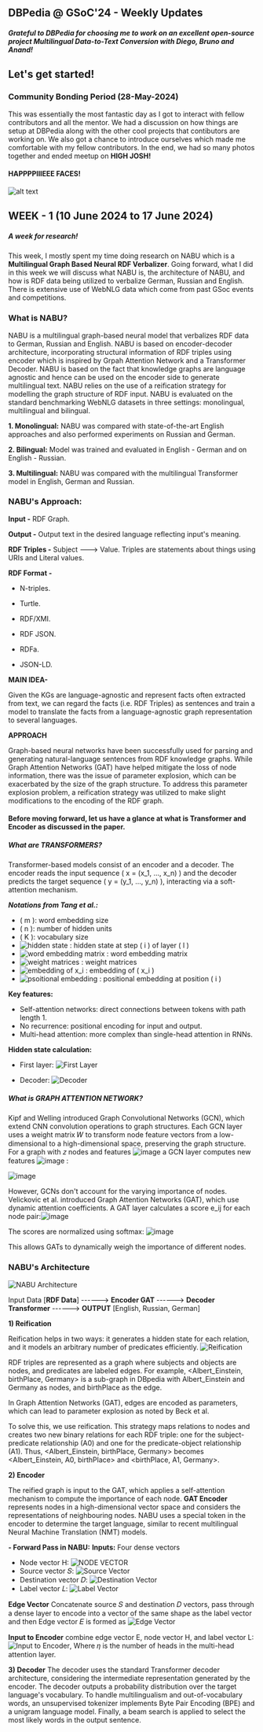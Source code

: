 
## DBPedia @ GSoC'24 - Weekly Updates

##### Grateful to DBPedia for choosing me to work on an excellent open-source project **Multilingual Data-to-Text Conversion** with Diego, Bruno and Anand!

## Let's get started!

### Community Bonding Period (28-May-2024)
This was essentially the most fantastic day as I got to interact with fellow contributors and all the mentor. We had a discussion on how things are setup at DBPedia along with the other cool projects that contibutors are working on. We also got a chance to introduce ourselves which made me comfortable with my fellow contributors. In the end, we had so many photos together and ended meetup on **HIGH JOSH!**

#### HAPPPPIIIEEE FACES!
![alt text][logo]

[logo]: https://github.com/kavyagl2/Google-Summer-of-Code-24/assets/79780905/d15c6fba-0ecc-4e9e-8967-bf21fc5d3961 "DBPedia GSoc'24 Meetup"

## WEEK - 1 (10 June 2024 to 17 June 2024)
##### A week for research! 
This week, I mostly spent my time doing research on NABU which is a **Multilingual Graph Based Neural RDF Verbalizer**. Going forward, what I did in this week we will discuss what NABU is, the architecture of NABU, and how is RDF data being utilized to verbalize German, Russian and English. There is extensive use of WebNLG data which come from past GSoc events and competitions. 

### What is NABU?
NABU is a multilingual graph-based neural model that verbalizes RDF data to German, Russian and English. NABU is based on encoder-decoder architecture, incorporating structural information of RDF triples using encoder which is inspired by Grpah Attention Network and a Transformer Decoder. NABU is based on the fact that knowledge graphs are language agnostic and hence can be used on the encoder side to generate multilingual text. NABU relies on the use of a reification strategy for modelling the graph structure of RDF input. 
NABU is evaluated on the standard benchmarking WebNLG datasets in three settings: monolingual, multilingual and bilingual. 

**1. Monolingual:** NABU was compared with state-of-the-art English approaches and also performed experiments on Russian and German. 

**2. Bilingual:** Model was trained and evaluated in English - German and on English - Russian. 

**3. Multilingual:** NABU was compared with the multilingual Transformer model in English, German and Russian. 

### NABU's Approach: 
**Input -**  RDF Graph.

**Output -** Output text in the desired language reflecting input's meaning. 

**RDF Triples -** Subject ---> Value. Triples are statements about things using URIs and Literal values. 

**RDF Format -** 
* N-triples.

* Turtle.

* RDF/XMI.

* RDF JSON.

* RDFa.

* JSON-LD.

**MAIN IDEA-**

Given the KGs are language-agnostic and represent facts often extracted from text, we can regard the facts (i.e. RDF Triples) as sentences and train a model to translate the facts from a language-agnostic graph representation to several languages.

**APPROACH**

Graph-based neural networks have been successfully used for parsing and generating natural-language sentences from RDF knowledge graphs. While Graph Attention Networks (GAT) have helped mitigate the loss of node information, there was the issue of parameter explosion, which can be exacerbated by the size of the graph structure. To address this parameter explosion problem, a reification strategy was utilized to make slight modifications to the encoding of the RDF graph.

#### Before moving forward, let us have a glance at what is Transformer and Encoder as discussed in the paper. 

##### **What are TRANSFORMERS?**

Transformer-based models consist of an encoder and a decoder. The encoder reads the input sequence \( x = (x_1, ..., x_n) \) and the decoder predicts the target sequence \( y = (y_1, ..., y_n) \), interacting via a soft-attention mechanism.

_**Notations from Tang et al.:**_
- \( m \): word embedding size
- \( n \): number of hidden units
- \( K \): vocabulary size
- ![hidden state](https://github.com/kavyagl2/kavyagl2.github.io/assets/79780905/a5c8e173-525f-4e31-b50a-c981c34844d7) : hidden state at step \( i \) of layer \( l \)
- ![word embedding matrix](https://github.com/kavyagl2/kavyagl2.github.io/assets/79780905/0d63d36f-35a3-40f4-81ac-a08a9e3414d0) : word embedding matrix
- ![weight matrices](https://github.com/kavyagl2/kavyagl2.github.io/assets/79780905/6bdd7908-d3ed-44f0-b984-878cd2e9c4f2) : weight matrices
- ![embedding of x_i](https://github.com/kavyagl2/kavyagl2.github.io/assets/79780905/c01c3170-ec1a-485e-9175-cd17284383b1) : embedding of \( x_i \)
- ![psoitional embedding](https://github.com/kavyagl2/kavyagl2.github.io/assets/79780905/cc7dfff8-3192-40ee-ab86-34c2ed84294d) : positional embedding at position \( i \)

**Key features:**
- Self-attention networks: direct connections between tokens with path length 1.
- No recurrence: positional encoding for input and output.
- Multi-head attention: more complex than single-head attention in RNNs.

**Hidden state calculation:**
- First layer: ![First Layer](https://github.com/kavyagl2/kavyagl2.github.io/assets/79780905/0f1e79b6-ad03-4039-af98-478ac8778913)

- Decoder: ![Decoder](https://github.com/kavyagl2/kavyagl2.github.io/assets/79780905/e554f884-36a8-497b-b727-73d30195c27c)

##### **What is GRAPH ATTENTION NETWORK?**
Kipf and Welling introduced Graph Convolutional Networks (GCN), which extend CNN convolution operations to graph structures. Each GCN layer uses a weight matrix 
𝑊 to transform node feature vectors from a low-dimensional to a high-dimensional space, preserving the graph structure.
For a graph with 𝑧 nodes and features ![image](https://github.com/kavyagl2/kavyagl2.github.io/assets/79780905/47c877f6-c186-4ae0-9654-9cacf62fab40) a GCN layer computes new features ![image](https://github.com/kavyagl2/kavyagl2.github.io/assets/79780905/3b2b6c70-cce4-42fb-880a-1f994293de4d) : 

![image](https://github.com/kavyagl2/kavyagl2.github.io/assets/79780905/17bd20ef-8ed2-4b5e-8063-ee94bc30348c)

However, GCNs don't account for the varying importance of nodes. Velickovic et al. introduced Graph Attention Networks (GAT), which use dynamic attention coefficients. A GAT layer calculates a score e_ij for each node pair:![image](https://github.com/kavyagl2/kavyagl2.github.io/assets/79780905/70c3b9c5-8471-40a0-b987-3c0ba154f711)

The scores are normalized using softmax:
![image](https://github.com/kavyagl2/kavyagl2.github.io/assets/79780905/848a1ec0-acb8-4924-be6a-36a92c4716b8)

This allows GATs to dynamically weigh the importance of different nodes.

### NABU's Architecture
![NABU Architecture](https://github.com/kavyagl2/kavyagl2.github.io/assets/79780905/47220ef7-f9cf-4dfe-aced-e1862c1bae87)

Input Data [**RDF Data**] ------> **Encoder GAT** ------> **Decoder Transformer** ------> **OUTPUT** [English, Russian, German]

**1) Reification**

Reification helps in two ways: it generates a hidden state for each relation, and it models an arbitrary number of predicates efficiently.
![Reification](https://github.com/kavyagl2/kavyagl2.github.io/assets/79780905/a26f6786-a41e-4ba4-9bc6-f195ee850764)

RDF triples are represented as a graph where subjects and objects are nodes, and predicates are labeled edges. For example, <Albert_Einstein, birthPlace, Germany> is a sub-graph in DBpedia with Albert_Einstein and Germany as nodes, and birthPlace as the edge. 

In Graph Attention Networks (GAT), edges are encoded as parameters, which can lead to parameter explosion as noted by Beck et al.

To solve this, we use reification. This strategy maps relations to nodes and creates two new binary relations for each RDF triple: one for the subject-predicate relationship (A0) and one for the predicate-object relationship (A1). Thus, <Albert_Einstein, birthPlace, Germany> becomes <Albert_Einstein, A0, birthPlace> and <birthPlace, A1, Germany>.

**2) Encoder**

The reified graph is input to the GAT, which applies a self-attention mechanism to compute the importance of each node. **GAT Encoder** represents nodes in a high-dimensional vector space and considers the representations of neighbouring nodes. NABU uses a special token in the encoder to determine the target language, similar to recent multilingual Neural Machine Translation (NMT) models. 

**- Forward Pass in NABU:**
  **Inputs:** Four dense vectors
  - Node vector H: ![NODE VECTOR](https://github.com/kavyagl2/kavyagl2.github.io/assets/79780905/602985eb-f704-44bd-b395-ed0bc0891109)
  - Source vector 𝑆: ![Source Vector](https://github.com/kavyagl2/kavyagl2.github.io/assets/79780905/4c77e9c2-5c02-47f0-a61f-7d69ef682226)
  - Destination vector 𝐷: ![Destination Vector](https://github.com/kavyagl2/kavyagl2.github.io/assets/79780905/44e7e86f-5fe7-42e9-9489-3de09e12c50e)
  - Label vector 𝐿: ![Label Vector](https://github.com/kavyagl2/kavyagl2.github.io/assets/79780905/4ce9586e-d5d5-4e70-8289-7822a78459e7)

  **Edge Vector** Concatenate source 𝑆 and destination 𝐷 vectors, pass through a dense layer to encode into a vector of the same shape as the label vector and then Edge vector 𝐸 is formed as ![Edge Vector](https://github.com/kavyagl2/kavyagl2.github.io/assets/79780905/98e2af62-5daa-4da0-b3fc-6d41800a12a1)

  **Input to Encoder** combine edge vector E, node vector H, and label vector L:![Input to Encoder](https://github.com/kavyagl2/kavyagl2.github.io/assets/79780905/64318b9e-4167-4950-af6d-a6124c856687), Where 𝜂 is the number of heads in the multi-head attention layer.

**3) Decoder**
The decoder uses the standard Transformer decoder architecture, considering the intermediate representation generated by the encoder. The decoder outputs a probability distribution over the target language's vocabulary.
To handle multilingualism and out-of-vocabulary words, an unsupervised tokenizer implements Byte Pair Encoding (BPE) and a unigram language model. Finally, a beam search is applied to select the most likely words in the output sentence.





  
































